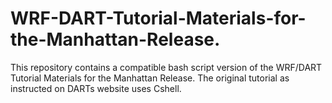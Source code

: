 
# WRF-DART-Tutorial-Materials-for-the-Manhattan-Release.

This repository contains a compatible bash script version of the WRF/DART Tutorial Materials for the Manhattan Release. The original tutorial as instructed on DARTs website uses Cshell. 
